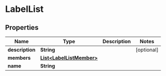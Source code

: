 
# LabelList

## Properties
Name | Type | Description | Notes
------------ | ------------- | ------------- | -------------
**description** | **String** |  |  [optional]
**members** | [**List&lt;LabelListMember&gt;**](LabelListMember.md) |  | 
**name** | **String** |  | 



